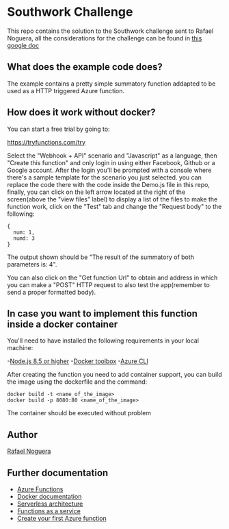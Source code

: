 # Southwork Challenge
This repo contains the solution to the Southwork challenge sent to Rafael Noguera, all the considerations for the challenge can be found in [this google doc](https://docs.google.com/document/d/1mlgtiblLDfTunH2xvsDHSd6UHQKO0Dj41wsSYFqdToE/edit?usp=sharing)

## What does the example code does?

The example contains a pretty simple summatory function addapted to be used as a HTTP triggered Azure function. 

## How does it work without docker?

You can start a free trial by going to:

https://tryfunctions.com/try

Select the "Webhook + API" scenario and "Javascript" as a language, then "Create this function" and only login in using either Facebook, Github or a Google account. After the login you'll be prompted with a console where there's a sample template for the scenario you just selected. you can replace the code there with the code inside the Demo.js file in this repo, finally, you can click on the left arrow located at the right of the screen(above the "view files" label) to display a list of the files to make the function work, click on the "Test" tab and change the "Request body" to the following:

```
{
  num: 1,
  numd: 3
}
```
The output shown should be "The result of the summatory of both parameters is: 4".

You can also click on the "Get function Url" to obtain and address in which you can make a "POST" HTTP request to also test the app(remember to send a proper formatted body).

## In case you want to implement this function inside a docker container

You'll need to have installed the following requirements in your local machine:

-[Node.js 8.5 or higher](https://nodejs.org/en/download/)
-[Docker toolbox](https://docs.docker.com/toolbox/toolbox_install_windows/)
-[Azure CLI](https://docs.microsoft.com/en-us/cli/azure/install-azure-cli?view=azure-cli-latest)

After creating the function you need to add container support, you can build the image using the dockerfile and the command:

```
docker build -t <name_of_the_image>
docker build -p 8080:80 <name_of_the_image>
```
The container should be executed without problem

## Author

[Rafael Noguera](https://github.com/rafanog)

## Further documentation
- [Azure Functions](https://www.tryfunctions.com/)
- [Docker documentation](https://docs.docker.com/)
- [Serverless architecture](https://martinfowler.com/articles/serverless.html)
- [Functions as a service](https://en.wikipedia.org/wiki/Function_as_a_service)
- [Create your first Azure function](https://docs.microsoft.com/en-us/azure/azure-functions/functions-create-first-azure-function)
